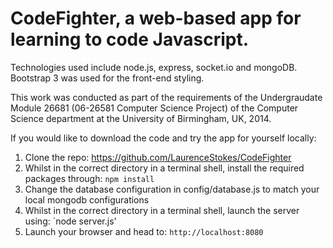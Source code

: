 # CodeFighter, a web-based app for learning to code Javascript.

Technologies used include node.js, express, socket.io and mongoDB. Bootstrap 3 was used for the front-end styling.

This work was conducted as part of the requirements of the Undergraudate Module 26681 (06-26581 Computer Science Project) of the Computer Science department at the University of Birmingham, UK, 2014.

If you would like to download the code and try the app for yourself locally:

1. Clone the repo: https://github.com/LaurenceStokes/CodeFighter
2. Whilst in the correct directory in a terminal shell, install the required packages through: `npm install`
3. Change the database configuration in config/database.js to match your local mongodb configurations
4. Whilst in the correct directory in a terminal shell, launch the server using: `node server.js'
5. Launch your browser and head to: `http://localhost:8080`

